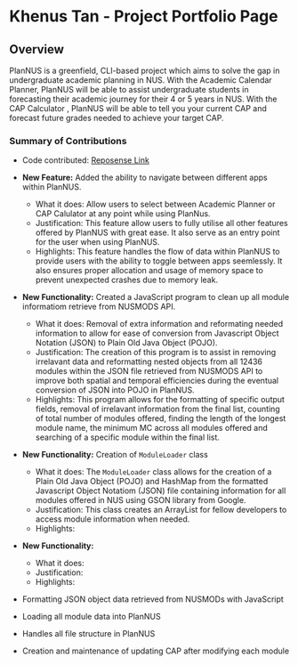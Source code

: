 # Khenus Tan - Project Portfolio Page

## Overview

PlanNUS is a greenfield, CLI-based project which aims to solve the gap in undergraduate academic planning in NUS. With the Academic Calendar Planner, PlanNUS will be able to assist undergraduate students in forecasting their academic journey for their 4 or 5 years in NUS. With the CAP Calculator , PlanNUS will be able to tell you your current CAP and forecast future grades needed to achieve your target CAP.

### Summary of Contributions

* Code contributed: [Reposense Link](https://nus-cs2113-ay2021s1.github.io/tp-dashboard/#breakdown=true&search=khenus&sort=groupTitle&sortWithin=title&since=2020-09-27&timeframe=commit&mergegroup=&groupSelect=groupByRepos&checkedFileTypes=docs~functional-code~test-code~other "Link to contributed code")

* **New Feature:** Added the ability to navigate between different apps within PlanNUS.
    * What it does: Allow users to select between Academic Planner or CAP Calulator at any point while using PlanNus.
    * Justification: This feature allow users to fully utilise all other features offered by PlanNUS with great ease. It also serve as an entry point for the user when using PlanNUS.
    * Highlights: This feature handles the flow of data within PlanNUS to provide users with the ability to toggle between apps seemlessly. It also ensures proper allocation and usage of memory space to prevent unexpected crashes due to memory leak.
    

* **New Functionality:** Created a JavaScript program to clean up all module informatiom retrieve from NUSMODS API.
    * What it does: Removal of extra information and reformating needed information to allow for ease of conversion from Javascript Object Notation (JSON) to Plain Old Java Object (POJO).
    * Justification: The creation of this program is to assist in removing irrelavant data and reformatting nested objects from all 12436 modules within the JSON file retrieved from NUSMODS API to improve both spatial and temporal efficiencies during the eventual conversion of JSON into POJO in PlanNUS.
    * Highlights: This program allows for the formatting of specific output fields, removal of irrelavant information from the final list, counting of total number of modules offered, finding the length of the longest module name, the minimum MC across all modules offered and searching of a specific module within the final list.

* **New Functionality:** Creation of `ModuleLoader` class
    * What it does: The `ModuleLoader` class allows for the creation of a Plain Old Java Object (POJO) and HashMap from the formatted Javascript Object Notatiom (JSON) file containing information for all modules offered in NUS using GSON library from Google.
    * Justification: This class creates an ArrayList for fellow developers to access module information when needed. 
    * Highlights: 

* **New Functionality:** 
    * What it does:
    * Justification: 
    * Highlights:

* Formatting JSON object data retrieved from NUSMODs with JavaScript
* Loading all module data into PlanNUS
* Handles all file structure in PlanNUS
* Creation and maintenance of updating CAP after modifying each module
